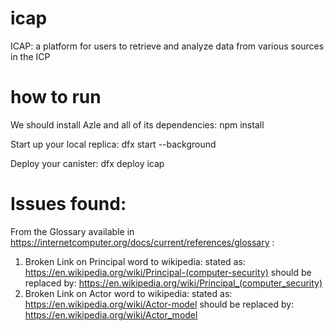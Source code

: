 # icap
ICAP: a platform for users to retrieve and analyze data from various sources in the ICP

# how to run
We should install Azle and all of its dependencies:
npm install

Start up your local replica:
dfx start --background

Deploy your canister:
dfx deploy icap

# Issues found:
From the Glossary available in https://internetcomputer.org/docs/current/references/glossary :
 1) Broken Link on Principal word to wikipedia:
    stated as: https://en.wikipedia.org/wiki/Principal-(computer-security)
    should be replaced by: https://en.wikipedia.org/wiki/Principal_(computer_security)
 2) Broken Link on Actor word to wikipedia:
    stated as: https://en.wikipedia.org/wiki/Actor-model 
    should be replaced by: https://en.wikipedia.org/wiki/Actor_model
